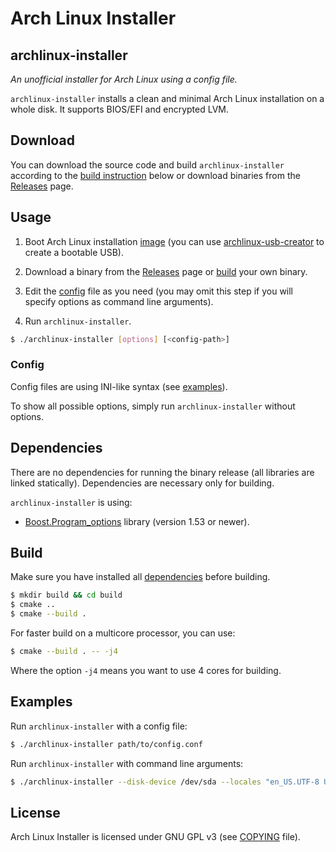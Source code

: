 Arch Linux Installer
====================

archlinux-installer
--------------------
*An unofficial installer for Arch Linux using a config file.*

`archlinux-installer` installs a clean and minimal Arch Linux installation 
on a whole disk. It supports BIOS/EFI and encrypted LVM.

Download
--------
You can download the source code and build `archlinux-installer` according to 
the [build instruction](#build) below or download binaries from the 
[Releases](https://github.com/branoholy/archlinux-installer/releases) page.

Usage
-----
1. Boot Arch Linux installation [image](https://www.archlinux.org/download/) 
(you can use [archlinux-usb-creator](https://github.com/branoholy/archlinux-usb-creator) 
to create a bootable USB).

2. Download a binary from the [Releases](https://github.com/branoholy/archlinux-installer/releases) 
page or [build](#build) your own binary.

3. Edit the [config](#config) file as you need 
(you may omit this step if you will specify options as command line arguments).

4. Run `archlinux-installer`.

```bash
$ ./archlinux-installer [options] [<config-path>]
```

### Config
Config files are using INI-like syntax (see [examples](https://github.com/branoholy/archlinux-installer/tree/master/examples)).

To show all possible options, simply run `archlinux-installer` without options.

Dependencies
------------
There are no dependencies for running the binary release (all libraries are 
linked statically). Dependencies are necessary only for building.

`archlinux-installer` is using:

* [Boost.Program_options](http://www.boost.org/doc/libs/release/doc/html/program_options.html) 
library (version 1.53 or newer).

Build
-----
Make sure you have installed all [dependencies](#dependencies) before building.

```bash
$ mkdir build && cd build
$ cmake ..
$ cmake --build .
```

For faster build on a multicore processor, you can use:

```bash
$ cmake --build . -- -j4
```

Where the option `-j4` means you want to use 4 cores for building.

Examples
--------
Run `archlinux-installer` with a config file:
```bash
$ ./archlinux-installer path/to/config.conf
```

Run `archlinux-installer` with command line arguments:
```bash
$ ./archlinux-installer --disk-device /dev/sda --locales "en_US.UTF-8 UTF-8" --lang en_US --hostname my-arch --timezone Europe/Prague
```

License
-------
Arch Linux Installer is licensed under GNU GPL v3 (see 
[COPYING](https://github.com/branoholy/archlinux-installer/blob/master/COPYING) 
file).

